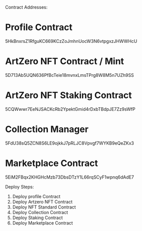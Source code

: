 Contract Addresses:

# Profile Contract
5HkBnxrsZ1RfguKC669KCzZoJmhnUocW3N6vtpgxzJHWWHcU

# ArtZero NFT Contract / Mint
5D713Ab5UQN636PfBcTeie18mvnxLmsTPrg8W8M5n7UZh9SS

# ArtZero NFT Staking Contract
5CQWwwr7EeNJSACKcRb2YpektGmid4rDxbTBdpJE7Zz9sWfP

# Collection Manager
5FdU38sQ5ZCN8S6LE9ojkkJ7pRLJC8Vpvgf7WYKB9eQeZKx3

# Marketplace Contract
5EiM2FBqx2KHGHcMzb73DbsDTzY1L66rqSCyF1wpnq6dAdE7


Deploy Steps:
1. Deploy profile Contract
2. Deploy Artzero NFT Contract
3. Deploy NFT Standard Contract
4. Deploy Collection Contract
5. Deploy Staking Contract
6. Deploy Marketplace Contract
